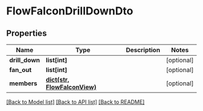 # FlowFalconDrillDownDto

## Properties
Name | Type | Description | Notes
------------ | ------------- | ------------- | -------------
**drill_down** | **list[int]** |  | [optional] 
**fan_out** | **list[int]** |  | [optional] 
**members** | [**dict(str, FlowFalconView)**](FlowFalconView.md) |  | [optional] 

[[Back to Model list]](../README.md#documentation-for-models) [[Back to API list]](../README.md#documentation-for-api-endpoints) [[Back to README]](../README.md)


